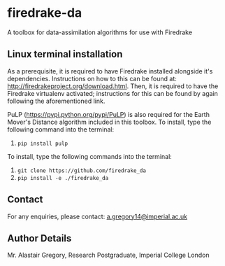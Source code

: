 # firedrake-da
A toolbox for data-assimilation algorithms for use with Firedrake

## Linux terminal installation
As a prerequisite, it is required to have Firedrake installed alongside it's dependencies. Instructions on how to this can be found at: http://firedrakeproject.org/download.html. Then, it is required to have the Firedrake virtualenv activated; instructions for this can be found by again following the aforementioned link.

PuLP (https://pypi.python.org/pypi/PuLP) is also required for the Earth Mover's Distance algorithm included in this toolbox. To install, type the following command into the terminal:

1. `pip install pulp`

To install, type the following commands into the terminal:

1. `git clone https://github.com/firedrake_da `
2. `pip install -e ./firedrake_da`

## Contact
For any enquiries, please contact: a.gregory14@imperial.ac.uk

## Author Details
Mr. Alastair Gregory, Research Postgraduate, Imperial College London
